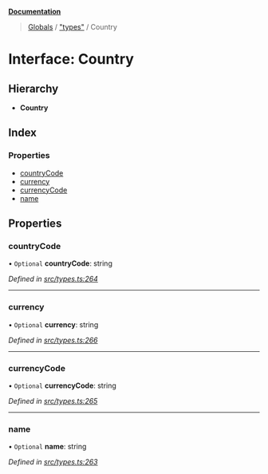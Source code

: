**[Documentation](../README.md)**

> [Globals](../README.md) / ["types"](../modules/_types_.md) / Country

# Interface: Country

## Hierarchy

- **Country**

## Index

### Properties

- [countryCode](_types_.country.md#countrycode)
- [currency](_types_.country.md#currency)
- [currencyCode](_types_.country.md#currencycode)
- [name](_types_.country.md#name)

## Properties

### countryCode

• `Optional` **countryCode**: string

_Defined in [src/types.ts:264](https://github.com/distributhor/paygate-sdk/blob/f45caff/src/types.ts#L264)_

---

### currency

• `Optional` **currency**: string

_Defined in [src/types.ts:266](https://github.com/distributhor/paygate-sdk/blob/f45caff/src/types.ts#L266)_

---

### currencyCode

• `Optional` **currencyCode**: string

_Defined in [src/types.ts:265](https://github.com/distributhor/paygate-sdk/blob/f45caff/src/types.ts#L265)_

---

### name

• `Optional` **name**: string

_Defined in [src/types.ts:263](https://github.com/distributhor/paygate-sdk/blob/f45caff/src/types.ts#L263)_
